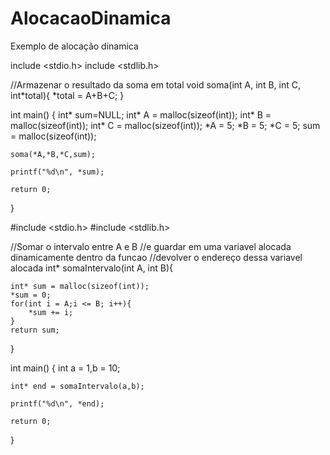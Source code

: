 # AlocacaoDinamica
Exemplo de alocação dinamica

include <stdio.h>
include <stdlib.h>

//Armazenar o resultado da soma em total
void soma(int A, int B, int C, int*total){
    *total = A+B+C;
}

int main()
{
    int* sum=NULL;
    int* A = malloc(sizeof(int));
    int* B = malloc(sizeof(int));
    int* C = malloc(sizeof(int));
    *A = 5;
    *B = 5;
    *C = 5;
    sum = malloc(sizeof(int));
    
    soma(*A,*B,*C,sum);
    
    printf("%d\n", *sum); 
    
    return 0;
}


#include <stdio.h>
#include <stdlib.h>

//Somar o intervalo entre A e B 
//e guardar em uma variavel alocada dinamicamente dentro da funcao
//devolver o endereço dessa variavel alocada
int* somaIntervalo(int A, int B){
    
    int* sum = malloc(sizeof(int));
    *sum = 0;
    for(int i = A;i <= B; i++){
        *sum += i;
    }
    return sum;
}

int main()
{
    int a = 1,b = 10;
    

    int* end = somaIntervalo(a,b);

    printf("%d\n", *end);
    
    return 0;
}
